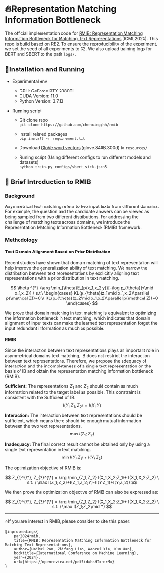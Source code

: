 # 🔥Representation Matching Information Bottleneck
The official implementation code for [RMIB: Representation Matching Information Bottleneck for Matching Text Representations](https://openreview.net/pdf?id=hsHIxrnrMx) (ICML2024). This repo is build based on [RE2](https://github.com/alibaba-edu/simple-effective-text-matching-pytorch). To ensure the reproducibility of the experiment, we set the seed of all experiments to 32. We also upload training logs for BERT and SBERT to the path `logs/`.

## 🚗Installation and Running

* Experimental env
  * GPU: GeForce RTX 2080Ti
  * CUDA Version: 11.0
  * Python Version: 3.7.13 

* Running script
  * Git clone repo </br>
    `git clone https://github.com/chenxingphh/rmib`
    
  * Install related packages </br>
   `pip install -r requirement.txt`

  * Download [GloVe word vectors](https://nlp.stanford.edu/projects/glove/) (glove.840B.300d) to `resources/`
  
  * Runing script (Using different configs to run different models and datasets) </br>
    `python train.py configs/sbert_sick.json5`

## 🚀 Brief Introduction to RMIB

### Background

Asymmetrical text matching refers to two input texts from different domains. For example, the question and the candidate answers can be viewed as being sampled from two different distributions. For addressing the challenge of matching texts across domains, we introduce the Representation Matching Information Bottleneck (RMIB) framework. 

### Methodology

#### Text Domain Alignment Based on Prior Distribution 

Recent studies have shown that domain matching of text representation will help improve the generalization ability of text matching.  We narrow the distribution between text representations by explicitly aligning text representations with a prior distribution in text matching. 

$$
\theta ^{*} =\arg \min_{\theta}E_{p(x_1,x_2,y)}[-\log p_{\theta}(y\mid x_1,x_2)] \ s.t.\ \begin{cases}
KL(p_{\theta}(z_1\mid x_1,x_2)\parallel p(\mathcal Z))=0  \\
KL(p_{\theta}(z_2\mid x_1,x_2)\parallel p(\mathcal Z))=0
\end{cases}
$$

We prove that domain matching in text matching is equivalent to optimizing the information bottleneck in text matching, which indicates that domain alignment of input texts can make the learned text representation forget the input redundant information as much as possible. 

#### RMIB

Since the interaction between text representations plays an important role in asymmetrical domains text matching, IB does not restrict the interaction between text representations. Therefore, we propose the adequacy of interaction and the incompleteness of a single text representation on the basis of IB and obtain the representation matching information bottleneck (RMIB).

**Sufficient:** The representations $Z_1$ and $Z_2$ should contain as much information related to the target label as possible. This constraint is consistent with the Sufficient of IB.
$$I(Y;Z_1,Z_2)=I(X;Y)$$

**Interaction:** The interaction between text representations should be sufficient, which means there should be enough mutual information between the two text representations.
$$\max I(Z_1; Z_2)$$

**Inadequacy:** The final correct result cannot be obtained only by using a single text representation in text matching.
$$\min I(Y; Z_1) + I(Y; Z_2)$$

The optimization objective of RMIB is:

$$
Z_{1}^{\*}, Z_{2}^{\*} =  \arg \min_{Z_1,Z_2}  I(X_1,X_2;Z_1)+ I(X_1,X_2;Z_2) \ s.t. \ \max I(Z_1;Z_2)+I(Z_1,Z_2;Y)-(I(Y;Z_1)+I(Y;Z_2)) 
$$

We then prove the optimization objective of RMIB can also be expressed as:

$$
Z_{1}^{\*}, Z_{2}^{\*} =  \arg \min_{Z_1,Z_2}  I(X_1,X_2;Z_1)+ I(X_1,X_2;Z_2) \ s.t. \ \max I(Z_1;Z_2\mid Y)
$$

***

⭐If you are interest in RMIB, please consider to cite this paper:
```
@inproceedings{
    pan2024rmib,
    title={RMIB: Representation Matching Information Bottleneck for Matching Text Representations},
    author={Haihui Pan, Zhifang Liao, Wenrui Xie, Kun Han},
    booktitle={International Conference on Machine Learning},
    year={2024},
    url={https://openreview.net/pdf?id=hsHIxrnrMx}
}
```
